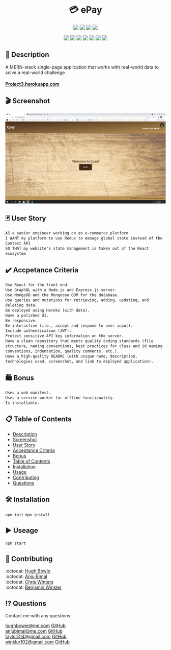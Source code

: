 <h1 align="center">💳 ePay </h1>

<p align="center">
    <img src="https://img.shields.io/github/repo-size/anjubimal/Project3" />
    <img src="https://img.shields.io/github/languages/top/anjubimal/Project3"  />
    <img src="https://img.shields.io/github/issues/anjubimal/Project3" />
    <img src="https://img.shields.io/github/last-commit/anjubimal/Project3" >

</p>
<p align="center">
    <img src="https://img.shields.io/badge/React-0099ff"  />
    <img src="https://img.shields.io/badge/Apollo_Server-33cc33" />
    <img src="https://img.shields.io/badge/Express-orange" />
    <img src="https://img.shields.io/badge/graphQL-99ccff"  />
    <img src="https://img.shields.io/badge/Jsonwebtoken-99ff99"  />
    <img src="https://img.shields.io/badge/redux-blueviolet"  />
    <img src="https://img.shields.io/badge/mongoose-ff4d4d"  />
</p>

## 📓 Description

A MERN-stack single-page application that works with real-world data to solve a
real-world challenge

#### [Project3.herokuapp.com](https://Project3.herokuapp.com/)

## 🎬 Screenshot

![Project3](./assets/images/project3.png)

## 🃏 User Story

```
AS a senior engineer working on an e-commerce platform
I WANT my platform to use Redux to manage global state instead of the Context API
SO THAT my website's state management is taken out of the React ecosystem
```

## ✔️ Accpetance Criteria

```
Use React for the front end.
Use GraphQL with a Node.js and Express.js server.
Use MongoDB and the Mongoose ODM for the database.
Use queries and mutations for retrieving, adding, updating, and deleting data.
Be deployed using Heroku (with data).
Have a polished UI.
Be responsive.
Be interactive (i.e., accept and respond to user input).
Include authentication (JWT).
Protect sensitive API key information on the server.
Have a clean repository that meets quality coding standards (file structure, naming conventions, best practices for class and id naming conventions, indentation, quality comments, etc.).
Have a high-quality README (with unique name, description, technologies used, screenshot, and link to deployed application).
```

## 🛍️ Bonus

```
Uses a web manifest.
Uses a service worker for offline functionality.
Is installable.
```

## 📋 Table of Contents

- [Description](#description)
- [Screenshot](#Screenshot)
- [User Story](#user-story)
- [Acceptance Criteria](#acceptance-criteria)
- [Bonus](#bonus)
- [Table of Contents](#table-of-contents)
- [Installation](#installation)
- [Usage](#usage)
- [Contributing](#contributing)
- [Questions](#questions)

## 🛠 Installation

`npm init` `npm install`

## ▶️ Useage

`npm start`

## 🍻 Contributing

:octocat: [Hugh Bowie](https://github.com/hugh-bowie)<br /> :octocat:
[Anju Bimal](https://github.com/anjubimal)<br /> :octocat:
[Chris Winters](https://github.com/cwinters87)<br /> :octocat:
[Benjamin Winkler](https://github.com/Winkler102)<br />

## ⁉️ Questions

Contact me with any questions:

[hughbowie@me.com](mailto:hughbowie@me.com)
[GitHub](https://github.com/hugh-bowie)<br />
[anjubimal@me.com](mailto:anjubimal@me.com)
[GitHub](https://github.com/anjubimal)<br />
[taylor314@gmail.com](mailto:taylor314@gmail.com)
[GitHub](https://github.com/cwinters87)<br />
[winkler102@gmail.com](mailto:hughbowie@me.com)
[GitHub](https://github.com/Winkler102)<br />
